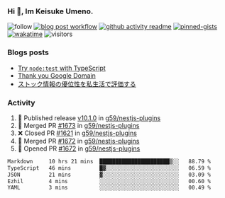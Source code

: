### Hi 👋, Im Keisuke Umeno.

<!--
**9renpoto/9renpoto** is a ✨ _special_ ✨ repository because its `README.md` (this file) appears on your GitHub profile.

Here are some ideas to get you started:

- 🔭 I’m currently working on ...
- 🌱 I’m currently learning ...
- 👯 I’m looking to collaborate on ...
- 🤔 I’m looking for help with ...
- 💬 Ask me about ...
- 📫 How to reach me: ...
- 😄 Pronouns: ...
- ⚡ Fun fact: ...
-->

![follow](https://img.shields.io/github/followers/9renpoto?label=Follow&style=social)
[![blog post workflow](https://github.com/9renpoto/9renpoto/actions/workflows/blog.yml/badge.svg)](https://github.com/9renpoto/9renpoto/actions/workflows/blog.yml)
[![github activity readme](https://github.com/9renpoto/9renpoto/actions/workflows/activity.yml/badge.svg)](https://github.com/9renpoto/9renpoto/actions/workflows/activity.yml)
[![pinned-gists](https://github.com/9renpoto/9renpoto/actions/workflows/pin-gist.yml/badge.svg)](https://github.com/9renpoto/9renpoto/actions/workflows/pin-gist.yml)
[![wakatime](https://github.com/9renpoto/9renpoto/actions/workflows/waka-readme-status.yml/badge.svg)](https://github.com/9renpoto/9renpoto/actions/workflows/waka-readme-status.yml)
![visitors](https://komarev.com/ghpvc/?username=9renpoto&label=Profile%20views&color=0e75b6&style=flat)

### Blogs posts

<!-- BLOG-POST-LIST:START -->
- [Try `node:test` with TypeScript](https://9renpoto.win/entry/2023/07/23/node-test-runner)
- [Thank you Google Domain](https://9renpoto.win/entry/2023/07/08/new-domain)
- [ストック情報の優位性を私生活で評価する](https://9renpoto.win/entry/2023/05/28/stock)
<!-- BLOG-POST-LIST:END -->

### Activity

<!--START_SECTION:activity-->
1. 🚀 Published release [v10.1.0](https://github.com/g59/nestjs-plugins/releases/tag/v10.1.0) in [g59/nestjs-plugins](https://github.com/g59/nestjs-plugins)
2. 🎉 Merged PR [#1673](https://github.com/g59/nestjs-plugins/pull/1673) in [g59/nestjs-plugins](https://github.com/g59/nestjs-plugins)
3. ❌ Closed PR [#1621](https://github.com/g59/nestjs-plugins/pull/1621) in [g59/nestjs-plugins](https://github.com/g59/nestjs-plugins)
4. 🎉 Merged PR [#1672](https://github.com/g59/nestjs-plugins/pull/1672) in [g59/nestjs-plugins](https://github.com/g59/nestjs-plugins)
5. 💪 Opened PR [#1672](https://github.com/g59/nestjs-plugins/pull/1672) in [g59/nestjs-plugins](https://github.com/g59/nestjs-plugins)
<!--END_SECTION:activity-->

<!--START_SECTION:waka-->

```txt
Markdown     10 hrs 21 mins  ██████████████████████▒░░   88.79 %
TypeScript   46 mins         █▓░░░░░░░░░░░░░░░░░░░░░░░   06.59 %
JSON         21 mins         ▓░░░░░░░░░░░░░░░░░░░░░░░░   03.09 %
Ezhil        4 mins          ░░░░░░░░░░░░░░░░░░░░░░░░░   00.60 %
YAML         3 mins          ░░░░░░░░░░░░░░░░░░░░░░░░░   00.49 %
```

<!--END_SECTION:waka-->
